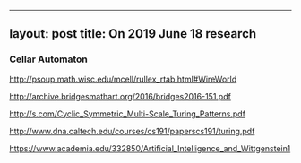 
---
layout: post
title: On 2019 June 18 research
---

### Cellar Automaton


http://psoup.math.wisc.edu/mcell/rullex_rtab.html#WireWorld


http://archive.bridgesmathart.org/2016/bridges2016-151.pdf

http://s.com/Cyclic_Symmetric_Multi-Scale_Turing_Patterns.pdf


http://www.dna.caltech.edu/courses/cs191/paperscs191/turing.pdf

https://www.academia.edu/332850/Artificial_Intelligence_and_Wittgenstein1